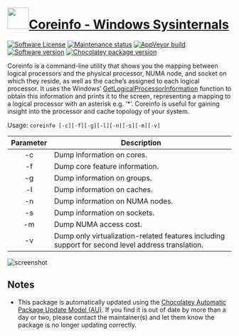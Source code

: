 # [<img src="https://cdn.jsdelivr.net/gh/dgalbraith/chocolatey-packages@024a0e31a291ceea63f7af5e63e2679403c5aa8f/icons/sysinternals.png" width="48" height="48" />Coreinfo - Windows Sysinternals](https://chocolatey.org/packages/coreinfo)

[![Software License](https://img.shields.io/badge/License-Proprietary-grey.svg)](https://docs.microsoft.com/en-us/sysinternals/license-terms)
[![Maintenance status](https://img.shields.io/badge/maintained%3F-yes-green.svg)](https://gitHub.com/dgalbraith/chocolatey-packages/graphs/commit-activity)
[![AppVeyor build](https://img.shields.io/appveyor/ci/dgalbraith/chocolatey-packages)](https://ci.appveyor.com/project/dgalbraith/chocolatey-packages)
[![Software version](https://img.shields.io/badge/Source-v6.13-blue)](https://docs.microsoft.com/sysinternals/downloads/coreinfo)
[![Chocolatey package version](https://img.shields.io/chocolatey/v/coreinfo?label=Chocolatey)](https://chocolatey.org/packages/coreinfo)

Coreinfo is a command-line utility that shows you the mapping between logical processors and the physical processor,
NUMA node, and socket on which they reside, as well as the cache’s assigned to each logical processor. It uses the
Windows’ [GetLogicalProcessorInformation](https://docs.microsoft.com/en-us/windows/win32/api/sysinfoapi/nf-sysinfoapi-getlogicalprocessorinformation)
function to obtain this information and prints it to the screen, representing a mapping to a logical processor with an
asterisk e.g. ‘*’. Coreinfo is useful for gaining insight into the processor and cache topology of your system.

Usage: `coreinfo [-c][-f][-g][-l][-n][-s][-m][-v]`

Parameter | Description
:--------:|------------
-c        | Dump information on cores.
-f        | Dump core feature information.
-g        | Dump information on groups.
-l        | Dump information on caches.
-n        | Dump information on NUMA nodes.
-s        | Dump information on sockets.
-m        | Dump NUMA access cost.
-v        | Dump only virtualization-related features including support for second level address translation.

![screenshot](https://cdn.jsdelivr.net/gh/dgalbraith/chocolatey-packages@ab7733d9bd5714cac138fe9e5eec447633fb3d75/automatic/coreinfo/screenshot.png)

## Notes

* This package is automatically updated using the [Chocolatey Automatic Package Update Model (AU)](https://github.com/majkinetor/au/blob/master/README.md).
  If you find it is out of date by more than a day or two, please contact the maintainer(s) and let them know the package is no longer updating correctly.
